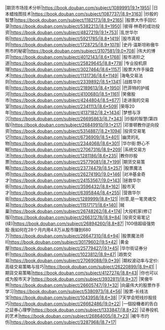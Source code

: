 |期货市场技术分析|https://book.douban.com/subject/1089991/|9.1*1955|
|日本蜡烛图技术|https://book.douban.com/subject/1087737/|8.9*3163|
|炒股的智慧|https://book.douban.com/subject/1182173/|8.9*2165|
|股票大作手回忆录|https://book.douban.com/subject/5382213/|8.9*1950|
|彼得·林奇的成功投资|https://book.douban.com/subject/4827219/|9.1*753|
|乱世华尔街|https://book.douban.com/subject/5921785/|8.8*1419|
|股市真规则|https://book.douban.com/subject/1728725/|8.9*1078|
|史丹·温斯坦称傲牛熊市的秘密|https://book.douban.com/subject/3107581/|9.0*708|
|伟大的博弈|https://book.douban.com/subject/4012143/|8.6*1768|
|股市进阶之道|https://book.douban.com/subject/25829645/|8.8*778|
|专业投机原理|https://book.douban.com/subject/3027464/|8.6*1157|
|股票大作手操盘术|https://book.douban.com/subject/1131736/|8.6*1149|
|海龟交易法则|https://book.douban.com/subject/2339892/|8.5*1341|
|战胜华尔街|https://book.douban.com/subject/2189613/|8.4*1950|
|巴菲特的护城河|https://book.douban.com/subject/4100680/|8.5*1161|
|笑傲股市|https://book.douban.com/subject/4244804/|8.5*677|
|走进我的交易室|https://book.douban.com/subject/2341113/|8.6*509|
|荣辱20年|https://book.douban.com/subject/4137182/|8.2*1434|
|梦想与浮沉|https://book.douban.com/subject/26695863/|8.7*343|
|炒股的智慧(第四版)|https://book.douban.com/subject/26849910/|9.1*217|
|邓普顿教你逆向投资|https://book.douban.com/subject/5314887/|8.2*1094|
|投资交易笔记|https://book.douban.com/subject/6736909/|8.5*401|
|幽灵的礼物|https://book.douban.com/subject/2344068/|8.6*301|
|华尔街:野心不眠|https://book.douban.com/subject/27067316/|8.9*209|
|系统交易方法|https://book.douban.com/subject/1281186/|8.6*235|
|教你炒股票|https://book.douban.com/subject/25779081/|8.7*199|
|期货交易策略|https://book.douban.com/subject/23774479/|8.5*257|
|股票魔法师|https://book.douban.com/subject/26274190/|9.0*146|
|对冲基金奇才|https://book.douban.com/subject/24153567/|9.0*143|
|拯救华尔街|https://book.douban.com/subject/3596432/|8.8*162|
|股市天才|https://book.douban.com/subject/6395844/|8.4*255|
|营救华尔街|https://book.douban.com/subject/1289999/|8.8*121|
|创意,是一笔灵魂交易|https://book.douban.com/subject/11517171/|8.6*140|
|贼巢|https://book.douban.com/subject/26748262/|8.4*174|
|大投机家(修订版)|https://book.douban.com/subject/26631278/|8.9*84|
|投资交易笔记(续)|https://book.douban.com/subject/26894260/|8.8*87|
|100倍超级强势股:我如何在28个月内用4.8万从股市赚到680万|https://book.douban.com/subject/26647310/|8.6*94|
|股票魔法师Ⅱ|https://book.douban.com/subject/30179602/|9.5*42|
|黄金屋|https://book.douban.com/subject/25779427/|9.1*45|
|华尔街证券分析|https://book.douban.com/subject/1023812/|8.9*47|
|趋势交易|https://book.douban.com/subject/27069088/|9.0*39|
|期权波动率与定价:高级交易策略与技巧|https://book.douban.com/subject/26220899/|8.9*41|
|期貨交易策略|https://book.douban.com/subject/4127274/|8.8*43|
|你也可以成为股市天才|https://book.douban.com/subject/3932811/|8.9*37|
|笑傲牛熊|https://book.douban.com/subject/26605747/|9.1*32|
|向最伟大的股票作手学习|https://book.douban.com/subject/5380973/|8.4*56|
|股票-长线法宝|https://book.douban.com/subject/1043958/|8.6*38|
|7天学会短线炒股技巧|https://book.douban.com/subject/26662486/|9.0*22|
|一個投機者的告白之証券心理學|https://book.douban.com/subject/1333847/|8.8*22|
|证券投机的艺术|https://book.douban.com/subject/26864005/|8.7*23|
|被牛市灼伤|https://book.douban.com/subject/3287968/|8.7*17|
